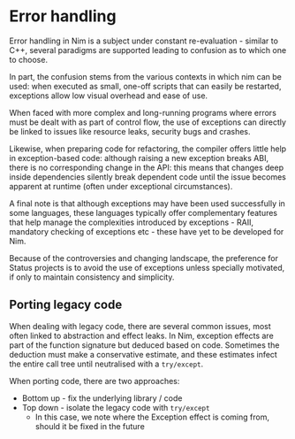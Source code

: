 # Error handling

Error handling in Nim is a subject under constant re-evaluation - similar to C++, several paradigms are supported leading to confusion as to which one to choose.

In part, the confusion stems from the various contexts in which nim can be used: when executed as small, one-off scripts that can easily be restarted, exceptions allow low visual overhead and ease of use.

When faced with more complex and long-running programs where errors must be dealt with as part of control flow, the use of exceptions can directly be linked to issues like resource leaks, security bugs and crashes.

Likewise, when preparing code for refactoring, the compiler offers little help in exception-based code: although raising a new exception breaks ABI, there is no corresponding change in the API: this means that changes deep inside dependencies silently break dependent code until the issue becomes apparent at runtime (often under exceptional circumstances).

A final note is that although exceptions may have been used successfully in some languages, these languages typically offer complementary features that help manage the complexities introduced by exceptions - RAII, mandatory checking of exceptions etc - these have yet to be developed for Nim.

Because of the controversies and changing landscape, the preference for Status projects is to avoid the use of exceptions unless specially motivated, if only to maintain consistency and simplicity.

## Porting legacy code

When dealing with legacy code, there are several common issues, most often linked to abstraction and effect leaks. In Nim, exception effects are part of the function signature but deduced based on code. Sometimes the deduction must make a conservative estimate, and these estimates infect the entire call tree until neutralised with a `try/except`.

When porting code, there are two approaches:

* Bottom up - fix the underlying library / code
* Top down - isolate the legacy code with `try/except`
  * In this case, we note where the Exception effect is coming from, should it be fixed in the future
